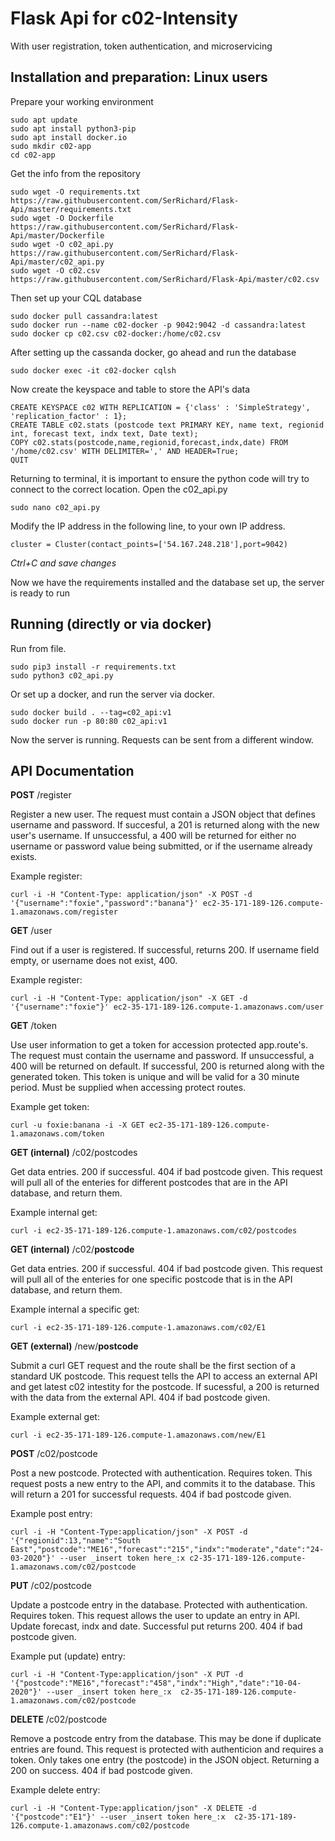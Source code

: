 # **Flask Api for c02-Intensity**

With user registration, token authentication, and microservicing

## Installation and preparation: Linux users

Prepare your working environment
```
sudo apt update
sudo apt install python3-pip
sudo apt install docker.io
sudo mkdir c02-app
cd c02-app
```

Get the info from the repository
```
sudo wget -O requirements.txt https://raw.githubusercontent.com/SerRichard/Flask-Api/master/requirements.txt
sudo wget -O Dockerfile https://raw.githubusercontent.com/SerRichard/Flask-Api/master/Dockerfile
sudo wget -O c02_api.py https://raw.githubusercontent.com/SerRichard/Flask-Api/master/c02_api.py
sudo wget -O c02.csv https://raw.githubusercontent.com/SerRichard/Flask-Api/master/c02.csv
```

Then set up your CQL database
```
sudo docker pull cassandra:latest
sudo docker run --name c02-docker -p 9042:9042 -d cassandra:latest
sudo docker cp c02.csv c02-docker:/home/c02.csv
```

After setting up the cassanda docker, go ahead and run the database
```
sudo docker exec -it c02-docker cqlsh
```

Now create the keyspace and table to store the API's data
```
CREATE KEYSPACE c02 WITH REPLICATION = {'class' : 'SimpleStrategy', 'replication_factor' : 1};
CREATE TABLE c02.stats (postcode text PRIMARY KEY, name text, regionid int, forecast text, indx text, Date text);
COPY c02.stats(postcode,name,regionid,forecast,indx,date) FROM '/home/c02.csv' WITH DELIMITER=',' AND HEADER=True;
QUIT
```

Returning to terminal, it is important to ensure the python code will try to connect to the correct location.
Open the c02_api.py
```
sudo nano c02_api.py
```

Modify the IP address in the following line, to your own IP address.
```
cluster = Cluster(contact_points=['54.167.248.218'],port=9042)
```
*Ctrl+C and save changes*

Now we have the requirements installed and the database set up, the server is ready to run

## Running (directly or via docker)

Run from file.
```
sudo pip3 install -r requirements.txt
sudo python3 c02_api.py
```

Or set up a docker, and run the server via docker.
```
sudo docker build . --tag=c02_api:v1
sudo docker run -p 80:80 c02_api:v1
```

Now the server is running. Requests can be sent from a different window.

## API Documentation

**POST** /register 

Register a new user.
The request must contain a JSON object that defines username and password.
If succesful, a 201 is returned along with the new user's username.
If unsuccessful, a 400 will be returned for either no username or password value
being submitted, or if the username already exists.

Example register:
```
curl -i -H "Content-Type: application/json" -X POST -d '{"username":"foxie","password":"banana"}' ec2-35-171-189-126.compute-1.amazonaws.com/register
```

**GET** /user

Find out if a user is registered.
If successful, returns 200. If username field empty, or username does not exist, 400.

Example register:
```
curl -i -H "Content-Type: application/json" -X GET -d '{"username":"foxie"}' ec2-35-171-189-126.compute-1.amazonaws.com/user
```

**GET** /token

Use user information to get a token for accession protected app.route's.
The request must contain the username and password.
If unsuccessful, a 400 will be returned on default.
If successful, 200 is returned along with the generated token.
This token is unique and will be valid for a 30 minute period. Must be
supplied when accessing protect routes.

Example get token:
```
curl -u foxie:banana -i -X GET ec2-35-171-189-126.compute-1.amazonaws.com/token
```

**GET (internal)** /c02/postcodes

Get data entries. 200 if successful. 404 if bad postcode given.
This request will pull all of the enteries for different postcodes that are in the API database,
and return them.

Example internal get:
```
curl -i ec2-35-171-189-126.compute-1.amazonaws.com/c02/postcodes
```

**GET (internal)** /c02/**postcode**

Get data entries. 200 if successful. 404 if bad postcode given.
This request will pull all of the enteries for one specific postcode that is in the API database,
and return them.

Example internal a specific get:
```
curl -i ec2-35-171-189-126.compute-1.amazonaws.com/c02/E1
```

**GET (external)** /new/**postcode**

Submit a curl GET request and the route shall be the first section of a standard UK postcode.
This request tells the API to access an external API and get latest c02 intestity for the postcode.
If sucessful, a 200 is returned with the data from the external API.
404 if bad postcode given.

Example external get:
```
curl -i ec2-35-171-189-126.compute-1.amazonaws.com/new/E1
```

**POST** /c02/postcode

Post a new postcode. Protected with authentication. Requires token.
This request posts a new entry to the API, and commits it to the database.
This will return a 201 for successful requests.
404 if bad postcode given.

Example post entry:
```
curl -i -H "Content-Type:application/json" -X POST -d '{"regionid":13,"name":"South East","postcode":"ME16","forecast":"215","indx":"moderate","date":"24-03-2020"}' --user _insert token here_:x c2-35-171-189-126.compute-1.amazonaws.com/c02/postcode
```

**PUT** /c02/postcode

Update a postcode entry in the database. Protected with authentication. Requires token.
This request allows the user to update an entry in API. Update forecast, indx and date.
Successful put returns 200. 404 if bad postcode given.

Example put (update) entry:
```
curl -i -H "Content-Type:application/json" -X PUT -d '{"postcode":"ME16","forecast":"458","indx":"High","date":"10-04-2020"}' --user _insert token here_:x  c2-35-171-189-126.compute-1.amazonaws.com/c02/postcode
```

**DELETE** /c02/postcode

Remove a postcode entry from the database. This may be done if duplicate entries are found.
This request is protected with authenticion and requires a token. Only takes one entry
(the postcode) in the JSON object. Returning a 200 on success. 404 if bad postcode given.

Example delete entry:
```
curl -i -H "Content-Type:application/json" -X DELETE -d '{"postcode":"E1"}' --user _insert token here_:x  c2-35-171-189-126.compute-1.amazonaws.com/c02/postcode
```
